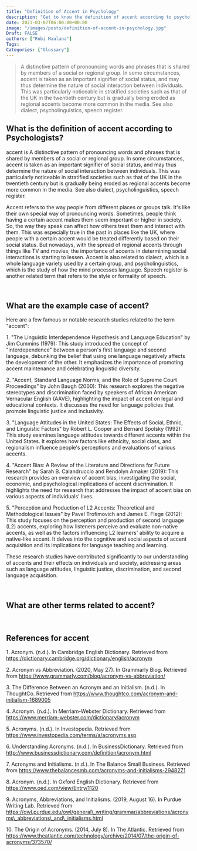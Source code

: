 ```yaml
---
title: "Definition of Accent in Psychology"
description: "Get to know the definition of accent according to psychologists."
date: 2023-03-07T06:00:00+00:00
image: "/images/posts/definition-of-accent-in-psychology.jpg"
Draft: FALSE
authors: ["Robi Maulana"]
Tags: 
Categories: ["Glossary"]
---
```






> A distinctive pattern of pronouncing words and phrases that is shared by members of a social or regional group. In some circumstances, accent is taken as an important signifier of social status, and may thus determine the nature of social interaction between individuals. This was particularly noticeable in stratified societies such as that of the UK in the twentieth century but is gradually being eroded as regional accents become more common in the media. See also dialect, psycholinguistics, speech register.

## What is the definition of accent according to Psychologists?

accent is A distinctive pattern of pronouncing words and phrases that is shared by members of a social or regional group. In some circumstances, accent is taken as an important signifier of social status, and may thus determine the nature of social interaction between individuals. This was particularly noticeable in stratified societies such as that of the UK in the twentieth century but is gradually being eroded as regional accents become more common in the media. See also dialect, psycholinguistics, speech register.

Accent refers to the way people from different places or groups talk. It's like their own special way of pronouncing words. Sometimes, people think having a certain accent makes them seem important or higher in society. So, the way they speak can affect how others treat them and interact with them. This was especially true in the past in places like the UK, where people with a certain accent would be treated differently based on their social status. But nowadays, with the spread of regional accents through things like TV and movies, the importance of accents in determining social interactions is starting to lessen. Accent is also related to dialect, which is a whole language variety used by a certain group, and psycholinguistics, which is the study of how the mind processes language. Speech register is another related term that refers to the style or formality of speech.

 

## What are the example case of accent?

Here are a few famous or notable research studies related to the term "accent":

1\. "The Linguistic Interdependence Hypothesis and Language Education" by Jim Cummins (1979): This study introduced the concept of "interdependence" between a person's first language and second language, debunking the belief that using one language negatively affects the development of the other. It emphasizes the importance of promoting accent maintenance and celebrating linguistic diversity.

2\. "Accent, Standard Language Norms, and the Role of Supreme Court Proceedings" by John Baugh (2000): This research explores the negative stereotypes and discrimination faced by speakers of African American Vernacular English (AAVE), highlighting the impact of accent on legal and educational contexts. It discusses the need for language policies that promote linguistic justice and inclusivity.

3\. "Language Attitudes in the United States: The Effects of Social, Ethnic, and Linguistic Factors" by Robert L. Cooper and Bernard Spolsky (1992): This study examines language attitudes towards different accents within the United States. It explores how factors like ethnicity, social class, and regionalism influence people's perceptions and evaluations of various accents.

4\. "Accent Bias: A Review of the Literature and Directions for Future Research" by Sarah B. Calandruccio and Rendolyn Amaker (2019): This research provides an overview of accent bias, investigating the social, economic, and psychological implications of accent discrimination. It highlights the need for research that addresses the impact of accent bias on various aspects of individuals' lives.

5\. "Perception and Production of L2 Accents: Theoretical and Methodological Issues" by Pavel Trofimovich and James E. Flege (2012): This study focuses on the perception and production of second language (L2) accents, exploring how listeners perceive and evaluate non-native accents, as well as the factors influencing L2 learners' ability to acquire a native-like accent. It delves into the cognitive and social aspects of accent acquisition and its implications for language teaching and learning.

These research studies have contributed significantly to our understanding of accents and their effects on individuals and society, addressing areas such as language attitudes, linguistic justice, discrimination, and second language acquisition.

 

## What are other terms related to accent?

 

## References for accent

1\. Acronym. (n.d.). In Cambridge English Dictionary. Retrieved from https://dictionary.cambridge.org/dictionary/english/acronym

2\. Acronym vs Abbreviation. (2020, May 27). In Grammarly Blog. Retrieved from https://www.grammarly.com/blog/acronym-vs-abbreviation/

3\. The Difference Between an Acronym and an Initialism. (n.d.). In ThoughtCo. Retrieved from https://www.thoughtco.com/acronym-and-initialism-1689005

4\. Acronym. (n.d.). In Merriam-Webster Dictionary. Retrieved from https://www.merriam-webster.com/dictionary/acronym

5\. Acronyms. (n.d.). In Investopedia. Retrieved from https://www.investopedia.com/terms/a/acronyms.asp

6\. Understanding Acronyms. (n.d.). In BusinessDictionary. Retrieved from http://www.businessdictionary.com/definition/acronym.html

7\. Acronyms and Initialisms. (n.d.). In The Balance Small Business. Retrieved from https://www.thebalancesmb.com/acronyms-and-initialisms-2948271

8\. Acronym. (n.d.). In Oxford English Dictionary. Retrieved from https://www.oed.com/view/Entry/1120

9\. Acronyms, Abbreviations, and Initialisms. (2019, August 16). In Purdue Writing Lab. Retrieved from https://owl.purdue.edu/owl/general\_writing/grammar/abbreviations/acronyms\_abbreviations\_and\_initialisms.html

10\. The Origin of Acronyms. (2014, July 8). In The Atlantic. Retrieved from https://www.theatlantic.com/technology/archive/2014/07/the-origin-of-acronyms/373570/
